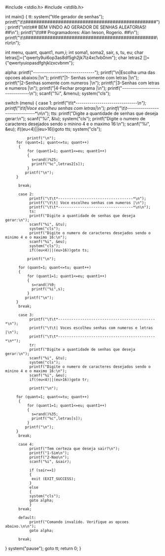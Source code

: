 
#include <stdio.h>
 #include <stdlib.h>

 int main()
 {
   tt:
   system("title gerador de senhas");
   printf("\t\t################################################");
   printf("\n\t\t## BEM VINDO AO GERADOR DE SENHAS ALEATORIAS! ##\n");
   printf("\t\t## Programadores: Alan Iwson, Rogerio.   ##\n");
   printf("\t\t################################################\n\n\n");

   int menu, quant, quant1, num,i;
   int soma1, soma2, sair, s, tu, eu;
   char letras[]={"qwerty9ui6op3as8df5gh2jk7lz4xc1vb0nm"};
   char letras2 []={"qwertyuiopasdfghjklzxcvbnm"};


   alpha:
   printf("-------------------------------");
   printf("\n|Escolha uma das opcoes abaixos:|\n");
   printf("|1- Senhas somente com letras   |\n");
   printf("|2-Senhas somente com numeros   |\n");
   printf("|3-Senhas com letras e numeros  |\n");
   printf("|4-Fechar programa              |\n");
   printf("*-------------------------------*\n");
   scanf("%i", &menu);
   system("cls");

   switch (menu)
   {
          case 1:
               printf("\t\t*-------------------------------*\n");
               printf("\t\t|Voce escolheu senhas com letras|\n");
               printf("\t\t*-------------------------------*\n\n");
               tts:
               printf("Digite a quantidade de senhas que deseja gerar:\n");
               scanf("%i", &tu);
               system("cls");
               printf("Digite o numero de caracteres desejados sendo o minino 4 e o maximo 16:\n");
               scanf("%i", &eu);
               if((eu<4)||(eu>16))goto tts;
              system("cls");

              printf("\n");
         for (quant=1; quant<=tu; quant++)
          {
              for (quant1=1; quant1<=eu; quant1++)
              {
                s=rand()%25;
                printf("%c",letras2[s]);
              }
             printf("\n");
         }

          break;

          case 2:
               printf("\t\t*----------------------------------*\n");
               printf("\t\t| Voce escolheu senhas com numeros |\n");
               printf("\t\t*----------------------------------*\n\n");
               ts:
               printf("Digite a quantidade de senhas que deseja gerar:\n");
               scanf("%i", &tu);
               system("cls");
               printf("Digite o numero de caracteres desejados sendo o minimo 4 e o maximo 16:\n");
               scanf("%i", &eu);
               system("cls");
               if((eu<4)||(eu>16))goto ts;

              printf("\n");

          for (quant=1; quant<=tu; quant++)
          {
              for (quant1=1; quant1<=eu; quant1++)
              {
                s=rand()%9;
                printf("%i",s);
              }
             printf("\n");
         }
          break;

          case 3:
               printf("\t\t*--------------------------------------------*\n");
               printf("\t\t| Voces escolheu senhas com numeros e letras |\n");
               printf("\t\t*--------------------------------------------*\n*");
               tr:
               printf("Digite a quantidade de senhas que deseja gerar:\n");
               scanf("%i", &tu);
               system("cls");
               printf("Digite o numero de caracteres desejados sendo o minino 4 e o maximo 16:\n");
               scanf("%i", &eu);
               if((eu<4)||(eu>16))goto tr;

               printf("\n");

         for (quant=1; quant<=tu; quant++)
          {
              for (quant1=1; quant1<=eu; quant1++)
              {
                s=rand()%35;
                printf("%c",letras[s]);
              }
             printf("\n");
         }
          break;

          case 4:
               printf("Tem certeza que deseja sair?\n");
               printf("1-Sim\n");
               printf("2-Nao\n");
               scanf("%i", &sair);

               if (sair==1)
               {
                exit (EXIT_SUCCESS);
               }
               else
               {
               system("cls");
               goto alpha;
               }
          break;

          default:
               printf("Comando invalido. Verifique as opcoes abaixo.\n\n");
               goto alpha;

          break;

   }
  system("pause");
  goto tt;
  return 0;
 }
